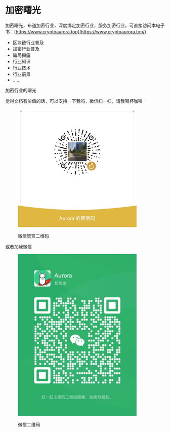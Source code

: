# 加密曙光

加密曙光，布道加密行业，深度绑定加密行业，服务加密行业，可直接访问本电子书：[https://www.cryptoaurora.top](https://www.cryptoaurora.top/)

* 区块链行业普及
* 加密行业普及
* 骗局揭露
* 行业知识
* 行业技术
* 行业前景
* ......

加密行业的曙光

觉得文档有价值的话，可以支持一下我吗，微信扫一扫，请我喝杯咖啡

<figure><img src=".gitbook/assets/image (6).png" alt="" width="375"><figcaption><p>微信赞赏二维码</p></figcaption></figure>

或者加我微信

<figure><img src=".gitbook/assets/image (5).png" alt="" width="375"><figcaption><p>微信二维码</p></figcaption></figure>
